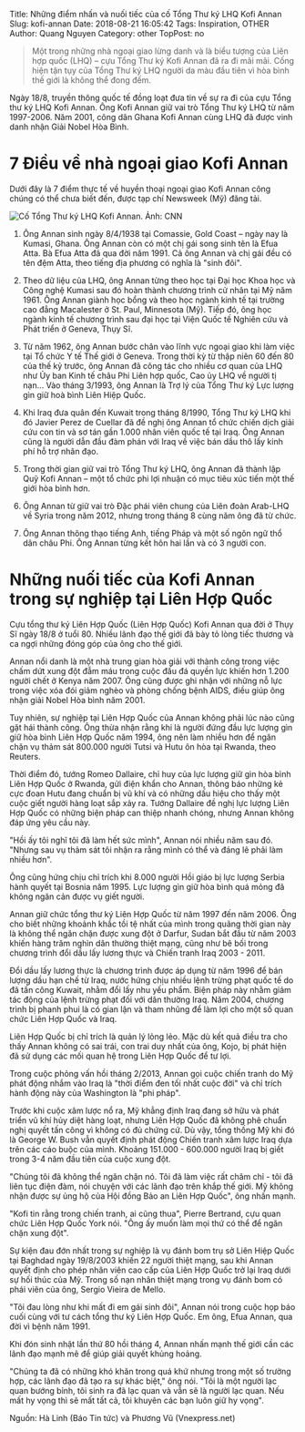 Title: Những điểm nhấn và nuối tiếc của cố Tổng Thư ký LHQ Kofi Annan
Slug: kofi-annan
Date: 2018-08-21 16:05:42
Tags: Inspiration, OTHER
Author: Quang Nguyen
Category: other
TopPost: no

> Một trong những nhà ngoại giao lừng danh và là biểu tượng của Liên hợp quốc (LHQ) – cựu Tổng Thư ký Kofi Annan đã ra đi mãi mãi. Cống hiện tận tụy của Tổng Thư ký LHQ người da màu đầu tiên vì hòa bình thế giới là không thể đong đếm.

Ngày 18/8, truyền thông quốc tế đồng loạt đưa tin về sự ra đi của cựu Tổng thư ký LHQ Kofi Annan. Ông Kofi Annan giữ vai trò Tổng Thư ký LHQ từ năm 1997-2006. Năm 2001, công dân Ghana Kofi Annan cùng LHQ đã được vinh danh nhận Giải Nobel Hòa Bình.

# 7 Điều về nhà ngoại giao Kofi Annan
Dưới đây là 7 điểm thực tế về huyền thoại ngoại giao Kofi Annan công chúng có thể chưa biết đến, được tạp chí Newsweek (Mỹ) đăng tải.

![Cố Tổng Thư ký LHQ Kofi Annan. Ảnh: CNN](https://media.baotintuc.vn/Upload/yTwlGtgJTRZkeJAfcpWR4g/files/2018/08/8A/kofi.jpg)

1. Ông Annan sinh ngày 8/4/1938 tại Comassie, Gold Coast – ngày nay là Kumasi, Ghana. Ông Annan còn có một chị gái song sinh tên là Efua Atta. Bà Efua Atta đã qua đời năm 1991. Cả ông Annan và chị gái đều có tên đệm Atta, theo tiếng địa phương có nghĩa là "sinh đôi".

2. Theo dữ liệu của LHQ, ông Annan từng theo học tại Đại học Khoa học và Công nghệ Kumasi sau đó hoàn thành chương trình cử nhân tại Mỹ năm 1961. Ông Annan giành học bổng và theo học ngành kinh tế tại trường cao đẳng Macalester ở St. Paul, Minnesota (Mỹ). Tiếp đó, ông học ngành kinh tế chương trình sau đại học tại Viện Quốc tế Nghiên cứu và Phát triển ở Geneva, Thụy Sĩ.

3. Từ năm 1962, ông Annan bước chân vào lĩnh vực ngoại giao khi làm việc tại Tổ chức Y tế Thế giới ở Geneva. Trong thời kỳ từ thập niên 60 đến 80 của thế kỷ trước, ông Annan đã công tác cho nhiều cơ quan của LHQ như Ủy ban Kinh tế châu Phi Liên hợp quốc, Cao ủy LHQ về người tị nạn… Vào tháng 3/1993, ông Annan là Trợ lý của Tổng Thư ký Lực lượng gìn giữ hoà bình Liên Hiệp Quốc.

4. Khi Iraq đưa quân đến Kuwait trong tháng 8/1990, Tổng Thư ký LHQ khi đó Javier Perez de Cuellar đã đề nghị ông Annan tổ chức chiến dịch giải cứu con tin và sơ tán gần 1.000 nhân viên quốc tế tại Iraq. Ông Annan cũng là người dẫn đầu đàm phán với Iraq về việc bán dầu thô lấy kinh phí hỗ trợ nhân đạo.

5. Trong thời gian giữ vai trò Tổng Thư ký LHQ, ông Annan đã thành lập Quỹ Kofi Annan – một tổ chức phi lợi nhuận có mục tiêu xúc tiến một thế giới hòa bình hơn.

6. Ông Annan từ giữ vai trò Đặc phái viên chung của Liên đoàn Arab-LHQ về Syria trong năm 2012, nhưng trong tháng 8 cùng năm ông đã từ chức.

7. Ông Annan thông thạo tiếng Anh, tiếng Pháp và một số ngôn ngữ thổ dân châu Phi. Ông Annan từng kết hôn hai lần và có 3 người con.

# Những nuối tiếc của Kofi Annan trong sự nghiệp tại Liên Hợp Quốc

Cựu tổng thư ký Liên Hợp Quốc (Liên Hợp Quốc) Kofi Annan qua đời ở Thụy Sĩ ngày 18/8 ở tuổi 80. Nhiều lãnh đạo thế giới đã bày tỏ lòng tiếc thương và ca ngợi những đóng góp của ông cho thế giới.

Annan nổi danh là một nhà trung gian hòa giải với thành công trong việc chấm dứt xung đột đẫm máu trong cuộc đấu đá quyền lực khiến hơn 1.200 người chết ở Kenya năm 2007. Ông cũng được ghi nhận với những nỗ lực trong việc xóa đói giảm nghèo và phòng chống bệnh AIDS, điều giúp ông nhận giải Nobel Hòa bình năm 2001.

Tuy nhiên, sự nghiệp tại Liên Hợp Quốc của Annan không phải lúc nào cũng gặt hái thành công. Ông thừa nhận rằng khi là người đứng đầu lực lượng gìn giữ hòa bình Liên Hợp Quốc năm 1994, ông nên làm nhiều hơn để ngăn chặn vụ thảm sát 800.000 người Tutsi và Hutu ôn hòa tại Rwanda, theo Reuters.

Thời điểm đó, tướng Romeo Dallaire, chỉ huy của lực lượng giữ gìn hòa bình Liên Hợp Quốc ở Rwanda, gửi điện khẩn cho Annan, thông báo những kẻ cực đoan Hutu đang chuẩn bị vũ khí và có những dấu hiệu cho thấy một cuộc giết người hàng loạt sắp xảy ra. Tướng Dallaire đề nghị lực lượng Liên Hợp Quốc có những biện pháp can thiệp nhanh chóng, nhưng Annan không đáp ứng yêu cầu này. 

"Hồi ấy tôi nghĩ tôi đã làm hết sức mình", Annan nói nhiều năm sau đó. "Nhưng sau vụ thảm sát tôi nhận ra rằng mình có thể và đáng lẽ phải làm nhiều hơn".

Ông cũng hứng chịu chỉ trích khi 8.000 người Hồi giáo bị lực lượng Serbia hành quyết tại Bosnia năm 1995. Lực lượng gìn giữ hòa bình quá mỏng đã không ngăn cản được vụ giết người.

Annan giữ chức tổng thư ký Liên Hợp Quốc từ năm 1997 đến năm 2006. Ông cho biết những khoảnh khắc tồi tệ nhất của mình trong quãng thời gian này là không thể ngăn chặn được xung đột ở Darfur, Sudan bắt đầu từ năm 2003 khiến hàng trăm nghìn dân thường thiệt mạng, cũng như bê bối trong chương trình đổi dầu lấy lương thực và Chiến tranh Iraq 2003 - 2011.

Đổi dầu lấy lương thực là chương trình được áp dụng từ năm 1996 để bán lượng dầu hạn chế từ Iraq, nước hứng chịu nhiều lệnh trừng phạt quốc tế do đã tấn công Kuwait, nhằm đổi lấy nhu yếu phẩm. Biện pháp này nhằm giảm tác động của lệnh trừng phạt đối với dân thường Iraq. Năm 2004, chương trình bị phanh phui là có gian lận và tham nhũng để làm lợi cho một số quan chức Liên Hợp Quốc và Iraq.

Liên Hợp Quốc bị chỉ trích là quản lý lỏng lẻo. Mặc dù kết quả điều tra cho thấy Annan không có sai trái, con trai duy nhất của ông, Kojo, bị phát hiện đã sử dụng các mối quan hệ trong Liên Hợp Quốc để tư lợi.

Trong cuộc phỏng vấn hồi tháng 2/2013, Annan gọi cuộc chiến tranh do Mỹ phát động nhắm vào Iraq là "thời điểm đen tối nhất cuộc đời" và chỉ trích hành động này của Washington là "phi pháp".

Trước khi cuộc xâm lược nổ ra, Mỹ khẳng định Iraq đang sở hữu và phát triển vũ khí hủy diệt hàng loạt, nhưng Liên Hợp Quốc đã không phê chuẩn nghị quyết tấn công vì không có đủ chứng cứ. Dù vậy, tổng thống Mỹ khi đó là George W. Bush vẫn quyết định phát động Chiến tranh xâm lược Iraq dựa trên các cáo buộc của mình. Khoảng 151.000 - 600.000 người Iraq bị giết trong 3-4 năm đầu tiên của cuộc xung đột.

"Chúng tôi đã không thể ngăn chặn nó. Tôi đã làm việc rất chăm chỉ - tôi đã liên tục điện đàm, nói chuyện với các lãnh đạo trên khắp thế giới. Mỹ không nhận được sự ủng hộ của Hội đồng Bảo an Liên Hợp Quốc", ông nhấn mạnh.

"Kofi tin rằng trong chiến tranh, ai cũng thua", Pierre Bertrand, cựu quan chức Liên Hợp Quốc York nói. "Ông ấy muốn làm mọi thứ có thể để ngăn chặn xung đột".

Sự kiện đau đớn nhất trong sự nghiệp là vụ đánh bom trụ sở Liên Hiệp Quốc tại Baghdad ngày 19/8/2003 khiến 22 người thiệt mạng, sau khi Annan quyết định cho phép nhân viên cao cấp của Liên Hợp Quốc trở lại Iraq dưới sự hối thúc của Mỹ. Trong số nạn nhân thiệt mạng trong vụ đánh bom có phái viên của ông, Sergio Vieira de Mello.

"Tôi đau lòng như khi mất đi em gái sinh đôi", Annan nói trong cuộc họp báo cuối cùng với tư cách tổng thư ký Liên Hợp Quốc. Em ông, Efua Annan, qua đời vì bệnh năm 1991.

Khi đón sinh nhật lần thứ 80 hồi tháng 4, Annan nhấn mạnh thế giới cần các lãnh đạo mạnh mẽ để giúp giải quyết khủng hoảng.

"Chúng ta đã có những khó khăn trong quá khứ nhưng trong một số trường hợp, các lãnh đạo đã tạo ra sự khác biệt," ông nói. "Tôi là một người lạc quan bướng bỉnh, tôi sinh ra đã lạc quan và vẫn sẽ là người lạc quan. Nếu mất hy vọng thì sẽ mất tất cả, tôi khuyên các bạn luôn giữ hy vọng".

Nguồn: Hà Linh (Báo Tin tức) và Phương Vũ (Vnexpress.net)